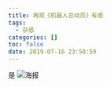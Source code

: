 ```yaml
---
title: 再观《机器人总动员》有感
tags:
  - 杂感
categories: []
toc: false
date: 2019-07-16 23:58:59
---
```


是
![海报](http://thelibertycaucus.com/wp-content/uploads/2014/06/DI-Walle-1-DI-to-L10.jpg)
